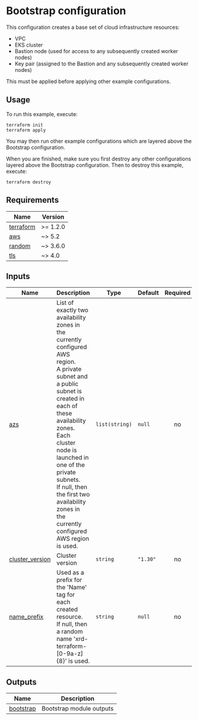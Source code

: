 # Bootstrap configuration

This configuration creates a base set of cloud infrastructure resources:

- VPC
- EKS cluster
- Bastion node (used for access to any subsequently created worker nodes)
- Key pair (assigned to the Bastion and any subsequently created worker nodes)

This must be applied before applying other example configurations.

## Usage

To run this example, execute:

```
terraform init
terraform apply
```

You may then run other example configurations which are layered above the Bootstrap configuration.

When you are finished, make sure you first destroy any other configurations layered above the Bootstrap configuration.  Then to destroy this example, execute:

```
terraform destroy
```

<!-- BEGINNING OF PRE-COMMIT-TERRAFORM DOCS HOOK -->
## Requirements

| Name | Version |
|------|---------|
| <a name="requirement_terraform"></a> [terraform](#requirement\_terraform) | >= 1.2.0 |
| <a name="requirement_aws"></a> [aws](#requirement\_aws) | ~> 5.2 |
| <a name="requirement_random"></a> [random](#requirement\_random) | ~> 3.6.0 |
| <a name="requirement_tls"></a> [tls](#requirement\_tls) | ~> 4.0 |

## Inputs

| Name | Description | Type | Default | Required |
|------|-------------|------|---------|:--------:|
| <a name="input_azs"></a> [azs](#input\_azs) | List of exactly two availability zones in the currently configured AWS region.<br>A private subnet and a public subnet is created in each of these availability zones.<br>Each cluster node is launched in one of the private subnets.<br>If null, then the first two availability zones in the currently configured AWS region is used. | `list(string)` | `null` | no |
| <a name="input_cluster_version"></a> [cluster\_version](#input\_cluster\_version) | Cluster version | `string` | `"1.30"` | no |
| <a name="input_name_prefix"></a> [name\_prefix](#input\_name\_prefix) | Used as a prefix for the 'Name' tag for each created resource.<br>If null, then a random name 'xrd-terraform-[0-9a-z]{8}' is used. | `string` | `null` | no |

## Outputs

| Name | Description |
|------|-------------|
| <a name="output_bootstrap"></a> [bootstrap](#output\_bootstrap) | Bootstrap module outputs |
<!-- END OF PRE-COMMIT-TERRAFORM DOCS HOOK -->
